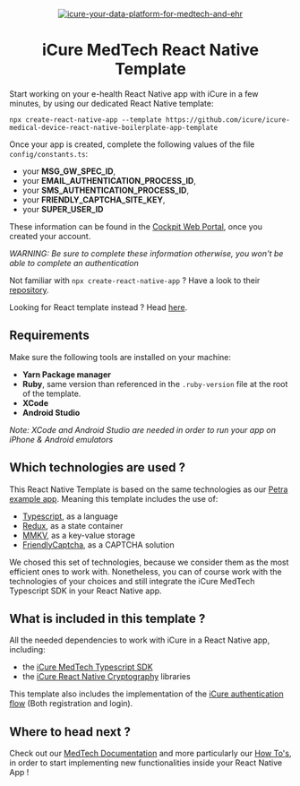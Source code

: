 <p align="center">
    <a href="https://docs.icure.com">
        <img alt="icure-your-data-platform-for-medtech-and-ehr" src="https://icure.com/assets/icons/logo.svg">
    </a>
    <h1 align="center">iCure MedTech React Native Template</h1>
</p>

Start working on your e-health React Native app with iCure in a few minutes, by using our dedicated React Native template: 
```
npx create-react-native-app --template https://github.com/icure/icure-medical-device-react-native-boilerplate-app-template
```

Once your app is created, complete the following values of the file `config/constants.ts`: 
- your **MSG_GW_SPEC_ID**,
- your **EMAIL_AUTHENTICATION_PROCESS_ID**,
- your **SMS_AUTHENTICATION_PROCESS_ID**,
- your **FRIENDLY_CAPTCHA_SITE_KEY**,
- your **SUPER_USER_ID**

These information can be found in the [Cockpit Web Portal](https://cockpit.icure.cloud/), once you created your account. 

*WARNING: Be sure to complete these information otherwise, you won't be able to complete an authentication*

Not familiar with `npx create-react-native-app` ? Have a look to their [repository](https://github.com/expo/create-react-native-app).

Looking for React template instead ? Head [here](https://github.com/icure/icure-medical-device-react-js-boilerplate-app-template).


## Requirements 
Make sure the following tools are installed on your machine: 
- **Yarn Package manager**
- **Ruby**, same version than referenced in the `.ruby-version` file at the root of the template. 
- **XCode**
- **Android Studio**

*Note: XCode and Android Studio are needed in order to run your app on iPhone & Android emulators*


## Which technologies are used ?
This React Native Template is based on the same technologies as our [Petra example app](https://github.com/icure/icure-medical-device-react-native-app-tutorial). Meaning this template includes the use of: 
- [Typescript](https://www.typescriptlang.org/docs/handbook/typescript-from-scratch.html), as a language
- [Redux](https://redux.js.org/introduction/getting-started), as a state container
- [MMKV](https://github.com/Tencent/MMKV), as a key-value storage
- [FriendlyCaptcha](https://friendlycaptcha.com/), as a CAPTCHA solution

We chosed this set of technologies, because we consider them as the most efficient ones to work with. 
Nonetheless, you can of course work with the technologies of your choices and still integrate the iCure MedTech Typescript SDK in your React Native app.

## What is included in this template ? 
All the needed dependencies to work with iCure in a React Native app, including:
- the [iCure MedTech Typescript SDK](https://github.com/icure/icure-medical-device-js-sdk) 
- the [iCure React Native Cryptography](https://github.com/icure/icure-react-native-cryptography) libraries

This template also includes the implementation of the [iCure authentication flow](https://docs.icure.com/sdks/how-to/how-to-authenticate-a-user/how-to-authenticate-a-user) (Both registration and login).  

## Where to head next ? 
Check out our [MedTech Documentation](https://docs.icure.com/sdks/intro) and more particularly our [How To's](https://docs.icure.com/sdks/how-to/index), in order to start implementing new functionalities inside your React Native App ! 